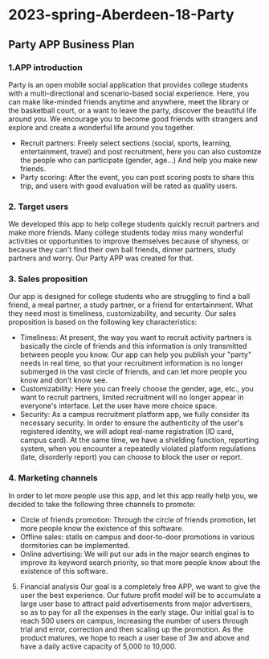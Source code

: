# 2023-spring-Aberdeen-18-Party
## Party APP Business Plan
### 1.APP introduction
Party is an open mobile social application that provides college students with a multi-directional and scenario-based social experience.
Here, you can make like-minded friends anytime and anywhere, meet the library or the basketball court, or a want to leave the party, discover the beautiful life around you. We encourage you to become good friends with strangers and explore and create a wonderful life around you together.
* Recruit partners: Freely select sections (social, sports, learning, entertainment, travel) and post recruitment, here you can also customize the people who can participate (gender, age...) And help you make new friends.
* Party scoring: After the event, you can post scoring posts to share this trip, and users with good evaluation will be rated as quality users.
### 2. Target users
We developed this app to help college students quickly recruit partners and make more friends. Many college students today miss many wonderful activities or opportunities to improve themselves because of shyness, or because they can't find their own ball friends, dinner partners, study partners and worry. Our Party APP was created for that.
### 3. Sales proposition
Our app is designed for college students who are struggling to find a ball friend, a meal partner, a study partner, or a friend for entertainment. What they need most is timeliness, customizability, and security. Our sales proposition is based on the following key characteristics:
* Timeliness: At present, the way you want to recruit activity partners is basically the circle of friends and this information is only transmitted between people you know. Our app can help you publish your "party" needs in real time, so that your recruitment information is no longer submerged in the vast circle of friends, and can let more people you know and don't know see.
* Customizability: Here you can freely choose the gender, age, etc., you want to recruit partners, limited recruitment will no longer appear in everyone's interface. Let the user have more choice space.
* Security: As a campus recruitment platform app, we fully consider its necessary security. In order to ensure the authenticity of the user's registered identity, we will adopt real-name registration (ID card, campus card). At the same time, we have a shielding function, reporting system, when you encounter a repeatedly violated platform regulations (late, disorderly report) you can choose to block the user or report.
### 4. Marketing channels
In order to let more people use this app, and let this app really help you, we decided to take the following three channels to promote:
* Circle of friends promotion: Through the circle of friends promotion, let more people know the existence of this software.
* Offline sales: stalls on campus and door-to-door promotions in various dormitories can be implemented.
* Online advertising: We will put our ads in the major search engines to improve its keyword search priority, so that more people know about the existence of this software.
5. Financial analysis
Our goal is a completely free APP, we want to give the user the best experience. Our future profit model will be to accumulate a large user base to attract paid advertisements from major advertisers, so as to pay for all the expenses in the early stage. Our initial goal is to reach 500 users on campus, increasing the number of users through trial and error, correction and then scaling up the promotion. As the product matures, we hope to reach a user base of 3w and above and have a daily active capacity of 5,000 to 10,000.
